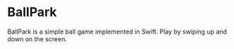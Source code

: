 BallPark
========

BallPark is a simple ball game implemented in Swift. Play by swiping up and down on the screen.
